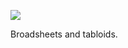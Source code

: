 ![](https://db-feed.s3.amazonaws.com/legacy/Screen_Shot_2018_05_10_at_12_34_23_PM-1525970106228.png)

Broadsheets and tabloids.
